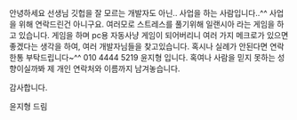 안녕하세요 선생님
깃헙을 잘 모르는 개발자도 아닌.. 사업을 하는 사람입니다..^^
사업을 위해 연락드린건 아니구요. 여러모로 스트레스를 풀기위해 일랜시아 라는 게임을 하고 있습니다.
게임을 하며 pc용 자동사냥 게임이 되어버리니 여러 가지 메크로가 있으면 좋겠다는 생각을 하여, 여러 개발자님들을 찾고있습니다.
혹시나 실례가 안된다면 연락 한통 부탁드립니다~^^
010 4444 5219 윤지형 입니다.
혹여나 사람을 믿지 못하는 성향이실까봐 제 개인 연락처와 이름까지 남겨놓습니다.

감사합니다.

윤지형 드림 
